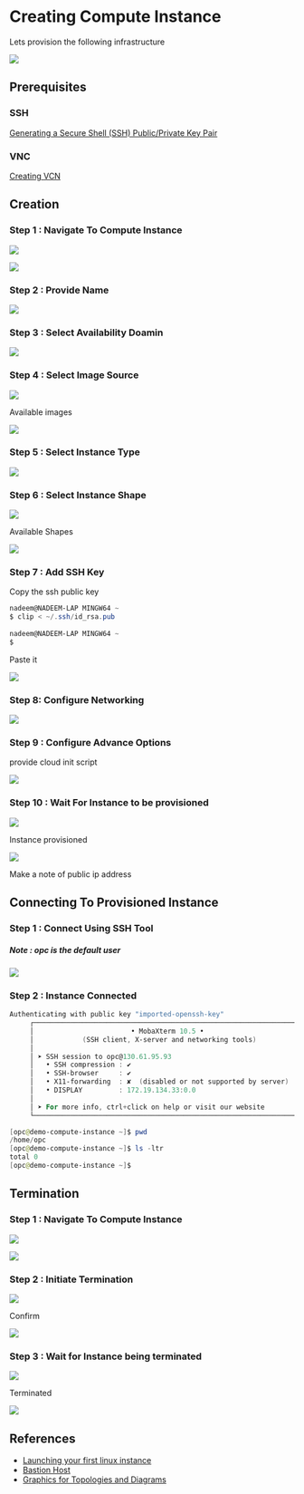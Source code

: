 # Creating Compute Instance

Lets provision the following infrastructure

![](resources/components-tobe-created.png)

## Prerequisites

### SSH

[Generating a Secure Shell (SSH) Public/Private Key Pair](GeneratingSshKey.md)

### VNC

[Creating VCN](CreatingVCN.md)

## Creation 

### Step 1 : Navigate To Compute Instance

![](resources/navigate-compute-instance.png)

![](resources/compute-instances.png)

### Step 2 : Provide Name

![](resources/compute-instance-name.png)

### Step 3 : Select Availability Doamin

![](resources/compute-instance-domain.png)

### Step 4 : Select Image Source

![](resources/compute-instance-image-source.png)

Available images

![](resources/compute-instance-images.png)

### Step 5 : Select Instance Type

![](resources/compute-instance-instance-type.png)


### Step 6 : Select Instance Shape

![](resources/compute-instance-instance-shape.png)

Available Shapes

![](resources/compute-instance-instance-shapes.png)

### Step 7 : Add SSH Key

Copy the ssh public key

```Powershell
nadeem@NADEEM-LAP MINGW64 ~
$ clip < ~/.ssh/id_rsa.pub
 
nadeem@NADEEM-LAP MINGW64 ~
$
```
Paste it

![](resources/compute-instance-ssh-key.png)

### Step 8: Configure Networking

![](resources/compute-instance-networking.png)

### Step 9 : Configure Advance Options

provide cloud init script

![](resources/compute-instance-advanced-options.png)

### Step 10 : Wait For Instance to be provisioned

![](resources/compute-instance-being-provisioned.png)

Instance provisioned

![](resources/compute-instance-provisioned.png)

Make a note of public ip address

## Connecting To Provisioned Instance 


### Step 1 :  Connect Using SSH Tool

##### Note : _opc_ is the default user

![](resources/compute-instance-connect-options.png)

### Step 2 : Instance Connected

```Powershell
Authenticating with public key "imported-openssh-key"
     ┌────────────────────────────────────────────────────────────────────┐
     │                        • MobaXterm 10.5 •                          │
     │            (SSH client, X-server and networking tools)             │
     │                                                                    │
     │ ➤ SSH session to opc@130.61.95.93                                  │
     │   • SSH compression : ✔                                            │
     │   • SSH-browser     : ✔                                            │
     │   • X11-forwarding  : ✘  (disabled or not supported by server)     │
     │   • DISPLAY         : 172.19.134.33:0.0                            │
     │                                                                    │
     │ ➤ For more info, ctrl+click on help or visit our website           │
     └────────────────────────────────────────────────────────────────────┘

[opc@demo-compute-instance ~]$ pwd
/home/opc
[opc@demo-compute-instance ~]$ ls -ltr
total 0
[opc@demo-compute-instance ~]$

```



## Termination 


### Step 1 : Navigate To Compute Instance

![](resources/navigate-compute-instance.png) 

![](resources/compute-instances2.png)

### Step 2 : Initiate Termination

![](resources/compute-instance-terminate.png)

Confirm

![](resources/compute-instance-confirm-terminate.png)

### Step 3 : Wait for Instance being terminated

![](resources/compute-instance-being-terminated.png)

Terminated

![](resources/compute-instance-terminated.png)



## References

* [Launching your first linux instance](https://docs.cloud.oracle.com/iaas/Content/GSG/Reference/overviewworkflow.htm)
* [Bastion Host](http://wiki-tbe.us.oracle.com/download/attachments/64660285/Bastion.vsdx?version=2&modificationDate=1551638194000&api=v2)
* [Graphics for Topologies and Diagrams](https://docs.cloud.oracle.com/iaas/Content/General/Reference/graphicsfordiagrams.htm)
